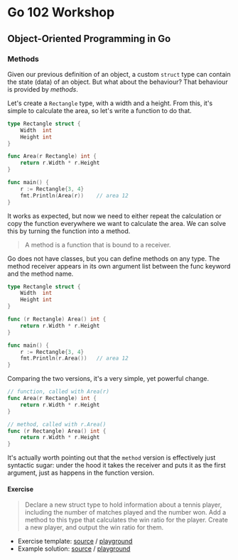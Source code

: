 # Go 102 Workshop

## Object-Oriented Programming in Go

### Methods

Given our previous definition of an object, a custom `struct` type can contain
the state (data) of an object.  But what about the behaviour?  That behaviour
is provided by _methods_.

Let's create a `Rectangle` type, with a width and a height. From this, it's
simple to calculate the area, so let's write a function to do that.

```go
type Rectangle struct {
	Width  int
	Height int
}

func Area(r Rectangle) int {
	return r.Width * r.Height
}

func main() {
	r := Rectangle{3, 4}
	fmt.Println(Area(r))    // area 12
}
```

It works as expected, but now we need to either repeat the calculation or copy
the function everywhere we want to calculate the area.  We can solve this by
turning the function into a method.

> A method is a function that is bound to a receiver.

Go does not have classes, but you can define methods on any type.  The method
receiver appears in its own argument list between the func keyword and the
method name.

```go
type Rectangle struct {
	Width  int
	Height int
}

func (r Rectangle) Area() int {
	return r.Width * r.Height
}

func main() {
	r := Rectangle{3, 4}
	fmt.Println(r.Area())   // area 12
}
```

Comparing the two versions, it's a very simple, yet powerful change.

```go
// function, called with Area(r)
func Area(r Rectangle) int {
	return r.Width * r.Height
}

// method, called with r.Area()
func (r Rectangle) Area() int {
	return r.Width * r.Height
}
```

It's actually worth pointing out that the `method` version is effectively just
syntactic sugar: under the hood it takes the receiver and puts it as the first
argument, just as happens in the function version.

#### Exercise

> Declare a new struct type to hold information about a tennis player,
> including the number of matches played and the number won.  Add a method to
> this type that calculates the win ratio for the player.  Create a new player,
> and output the win ratio for them.

* Exercise template: [source][ts] / [playground][tp]
* Example solution: [source][ss] / [playground][sp]

[ts]: exercises/methods/template/methods.go
[tp]: http://play.golang.org/p/jnBw-jtE3n
[ss]: exercises/methods/solution/methods.go
[sp]: http://play.golang.org/p/IxxPLmfdE9

